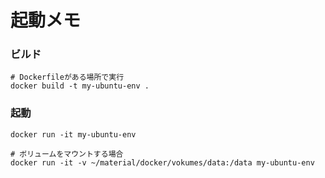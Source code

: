 # 起動メモ

### ビルド

```
# Dockerfileがある場所で実行
docker build -t my-ubuntu-env .
```

### 起動

```
docker run -it my-ubuntu-env
```

```
# ボリュームをマウントする場合
docker run -it -v ~/material/docker/vokumes/data:/data my-ubuntu-env
```

